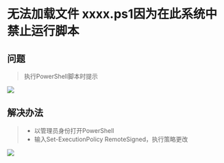 # 无法加载文件 xxxx.ps1因为在此系统中禁止运行脚本

## 问题

>  执行PowerShell脚本时提示 

![][1]



## 解决办法

> - 以管理员身份打开PowerShell
> - 输入Set-ExecutionPolicy RemoteSigned，执行策略更改



![][2]



[1]: https://blog-1252667810.cos.ap-shanghai.myqcloud.com/image/2019/11/a5cd4bfe500b40f19483e80df705950b.png
[2]: https://blog-1252667810.cos.ap-shanghai.myqcloud.com/image/2019/11/2bcd87027158499099bc726c25b2bccc.png

